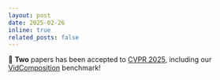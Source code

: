 ```yaml
---
layout: post
date: 2025-02-26
inline: true
related_posts: false
---
```


🎉 **Two** papers has been accepted to [CVPR 2025](https://cvpr.thecvf.com/Conferences/2025), including our [VidComposition](https://yunlong10.github.io/VidComposition/) benchmark!
